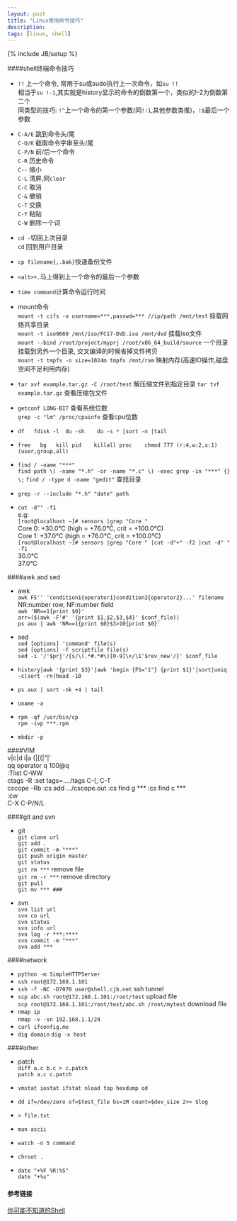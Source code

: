```yaml
---
layout: post
title: "Linux常用命令技巧"
description:
tags: [linux, shell]
---
```

{% include JB/setup %}

####shell终端命令技巧  

* `!!` 上一个命令, 常用于su或sudo执行上一次命令，如`su !!`  
  相当于`su !-1`,其实就是history显示的命令的倒数第一个，类似的!-2为倒数第二个  
  同类型的技巧: `!^`上一个命令的第一个参数(同`!:1`,其他参数类推)，`!$`最后一个参数

* `C-A/E` 跳到命令头/尾  
  `C-U/K` 截取命令字串至头/尾  
  `C-P/N` 前/后一个命令  
  `C-R`	  历史命令  
  `C--`   缩小  
  `C-L`	  清屏,同`clear`  
  `C-C`	  取消  
  `C-&`	  撤销  
  `C-T`	  交换  
  `C-Y`   粘贴  
  `C-W`   删除一个词  

* `cd -`切回上次目录  
  `cd` 回到用户目录

* `cp filename{,.bak}`快速备份文件

* `<alt>+.`马上得到上一个命令的最后一个参数

* `time command`计算命令运行时间

* mount命令  
  `mount -t cifs -o username=***,passwd=*** //ip/path /mnt/test` 
  挂载网络共享目录  
  `mount -t iso9660 /mnt/iso/FC17-DVD.iso /mnt/dvd` 
  挂载iso文件  
  `mount --bind /root/project/myprj /root/x86_64_build/source` 
  一个目录挂载到另外一个目录, 交叉编译的时候省掉文件拷贝  
  `mount -t tmpfs -o size=1024m tmpfs /mnt/ram` 
  映射内存(高速IO操作,磁盘空间不足利用内存)

* `tar xvf example.tar.gz -C /root/test` 解压缩文件到指定目录
  `tar tvf example.tar.gz` 查看压缩包文件

* `getconf LONG-BIT`           查看系统位数  
  `grep -c "lm" /proc/cpuinfo` 查看cpu位数  

* `df   fdisk -l  du -sh    du -s * |sort -n |tail`
* `free   bg   kill pid    killall proc    chmod 777 (r:4,w:2,x:1)(user,group,all)`

* `find / -name "***"`  
  `find path \( -name "*.h" -or -name "*.c" \) -exec grep -in "***" {} \;`
  `find / -type d -name "gedit"` 查找目录
* `grep -r --include "*.h" "date" path`
* `cut -d"" -f1`  
	e.g:  
	`[root@localhost ~]# sensors |grep "Core "`  
	Core 0:       +30.0°C  (high = +76.0°C, crit = +100.0°C)  
	Core 1:       +37.0°C  (high = +76.0°C, crit = +100.0°C)  
	`[root@localhost ~]# sensors |grep "Core " |cut -d"+" -f2 |cut -d" " -f1`  
	30.0°C  
	37.0°C  

####awk and sed  
* awk  
  `awk FS'' 'condition1{operator1}condition2{operator2}...' filename`  
  NR:number row, NF:number field  
  `awk 'NR==1{print $0}'`  
  `arr=($(awk -F'#' '{print $1,$2,$3,$4}' $conf_file))`  
  `ps aux | awk 'NR==1{print $0}$3>10{print $0}'`  

* sed  
  `sed [options] 'command' file(s)`  
  `sed [options] -f scriptfile file(s)`  
  `sed -i '/'$prj'/{s/\(.*#.*#\)[0-9]\+/\1'$rev_new'/}' $conf_file`  

* `history|awk '{print $3}'|awk 'begin {FS="1"} {print $1}'|sort|uniq -c|sort -rn|head -10`
* `ps aux | sort -nk +4 | tail`
* `uname -a`
* `rpm -qf /usr/bin/cp`  
  `rpm -ivp ***.rpm`  
* `mkdir -p`


####VIM  
	v|c|d  i|a  {|[\(|"|'  
	qq operator q   100@q  
	:Tlist    C-WW  
	ctags -R   :set tags=..../tags     C-[, C-T  
	cscope -Rb :cs add .../cscope.out :cs find g *** :cs find c ***  
	:cw  
	C-X C-P/N/L  

####git and svn  
* git  
  `git clone url`  
  `git add .`  
  `git commit -m "***"`  
  `git push origin master`  
  `git status`  
  `git rm ***`	remove file  
  `git rm -r ***` remove directory  
  `git pull`  
  `git mv *** ###`  

* svn  
  `svn list url`  
  `svn co url`  
  `svn status`  
  `svn info url`  
  `svn log -r ***:****`  
  `svn commit -m "***"`  
  `svn add ***`  

####network  
* `python -m SimpleHTTPServer`  
* `ssh root@172.168.1.101`  
* `ssh -f -NC -D7070 user@shell.cjb.net` ssh tunnel 
* `scp abc.sh root@172.168.1.101:/root/test` upload file  
  `scp root@172.168.1.101:/root/test/abc.sh /root/mytest` download file  
* `nmap ip`     
  `nmap -v -sn 192.168.1.1/24` 
* `curl ifconfig.me`
* `dig domain`   `dig -x host`

####other  
* patch  
  `diff a.c b.c > c.patch`  
  `patch a.c c.patch`  

* `vmstat iostat ifstat nload top hexdump od`

* `dd if=/dev/zero of=$test_file bs=1M count=$dev_size 2>> $log`

* `> file.txt`
* `man ascii`
* `watch -n 5 command`
* `chroot .`

* `date "+%F %R:%S"`       
  `date "+%s"`

#### 参考链接
[你可能不知道的Shell](http://coolshell.cn/articles/8619.html)
